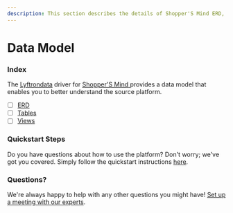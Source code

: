 ```yaml
---
description: This section describes the details of Shopper'S Mind ERD, Tables, and Views.
---
```


# Data Model

### Index

The  [Lyftrondata](https://www.lyftrondata.com/) driver for [Shopper'S Mind](https://www.lyftrondata.com/integration/shopper's-mind/)[ ](https://www.lyftrondata.com/integration/shopper's-mind/)provides a data model that enables you to better understand the source platform.

* [ ] [ERD](../../../marketing-analytics/shopper's-mind/data-model/erd.md)
* [ ] [Tables](../../../marketing-analytics/shopper's-mind/data-model/tables.md)
* [ ] [Views](../../../marketing-analytics/shopper's-mind/data-model/views.md)

### Quickstart Steps

Do you have questions about how to use the platform? Don't worry; we've got you covered. Simply follow the quickstart instructions [here](../../../../quickstart-steps.md).

### Questions? <a href="#questions" id="questions"></a>

We're always happy to help with any other questions you might have! [Set up a meeting with our experts](https://www.lyftrondata.com/book-a-meeting/).

